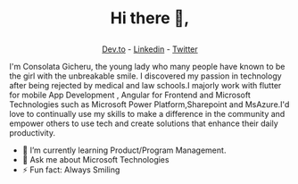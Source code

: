 
<h1 align="center"> Hi there 👋,</h1>


##
<p align="center">
  <a href="https://dev.to/consolatacleah">Dev.to</a> -
  <a href="https://www.linkedin.com/in/consolata-gicheru-0a000a198/">Linkedin</a> - 
  <a href="https://twitter.com/consolatag">Twitter</a>
</p>

I'm Consolata Gicheru, the young lady who many people have known to be the girl with the unbreakable smile. I discovered my passion in technology after being rejected by medical and law schools.I majorly work with flutter for mobile App Development , Angular for Frontend and Microsoft Technologies such as Microsoft Power Platform,Sharepoint and MsAzure.I'd love to continually  use my skills to make a difference in the community and empower others to use tech and create solutions that enhance their daily productivity. 

 
- 🌱 I’m currently learning Product/Program Management.
- 💬 Ask me about Microsoft Technologies 
-  ⚡ Fun fact: Always Smiling 






<!--
**Consolata-max/Consolata-max** is a ✨ _special_ ✨ repository because its `README.md` (this file) appears on your GitHub profile.

Here are some ideas to get you started:

- 🔭 I’m currently working on ...
- 🌱 I’m currently learning ...
- 👯 I’m looking to collaborate on ...
- 🤔 I’m looking for help with ...
- 💬 Ask me about ...
- 📫 How to reach me: ...
- 😄 Pronouns: ...
- ⚡ Fun fact: ...
-->
